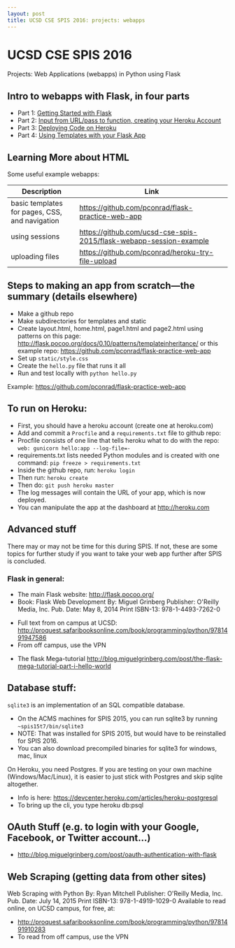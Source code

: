 ```yaml
---
layout: post
title: UCSD CSE SPIS 2016: projects: webapps
---
```


# UCSD CSE SPIS 2016

Projects: Web Applications (webapps) in Python using Flask


## Intro to webapps with Flask, in four parts


* Part 1: [Getting Started with Flask](https://sites.google.com/a/eng.ucsd.edu/spis/home/AcademicProgram/foundations/week-3-resources/web-apps-intro-notes-week-3)
* Part 2: [Input from URL/pass to function, creating your Heroku Account](https://sites.google.com/a/eng.ucsd.edu/spis/home/AcademicProgram/foundations/week-3-resources/web-apps-intro-part-2)
* Part 3: [Deploying Code on Heroku](https://sites.google.com/a/eng.ucsd.edu/spis/home/AcademicProgram/foundations/week-3-resources/web-apps-intro-part-3)
* Part 4: [Using Templates with your Flask App](https://sites.google.com/a/eng.ucsd.edu/spis/home/AcademicProgram/foundations/week-3-resources/web-apps-intro-part-4)


## Learning More about HTML

Some useful example webapps:

| Description | Link |
|-------------|------|
| basic templates for pages, CSS, and navigation |  <https://github.com/pconrad/flask-practice-web-app> |
| using sessions |  <https://github.com/ucsd-cse-spis-2015/flask-webapp-session-example> |
| uploading files | <https://github.com/pconrad/heroku-try-file-upload> |

## Steps to making an app from scratch—the summary (details elsewhere)
* Make a github repo
* Make subdirectories for templates and static
* Create layout.html, home.html, page1.html and page2.html using patterns on this page: <http://flask.pocoo.org/docs/0.10/patterns/templateinheritance/> or this example repo: <https://github.com/pconrad/flask-practice-web-app>
* Set up `static/style.css`
* Create the `hello.py` file that runs it all
* Run and test locally with `python hello.py`

Example: <https://github.com/pconrad/flask-practice-web-app>

## To run on Heroku:

* First, you should have a heroku account (create one at heroku.com)
* Add and commit a `Procfile` and a `requirements.txt` file to github repo:
* Procfile consists of one line that tells heroku what to do with the repo: 
`web: gunicorn hello:app --log-file=-`
* requirements.txt lists needed Python modules and is created with one command:
`pip freeze > requirements.txt`
* Inside the github repo, run: `heroku login`
* Then run:  `heroku create`
* Then do: `git push heroku master`
* The log messages will contain the URL of your app, which is now deployed.
* You can manipulate the app at the dashboard at <http://heroku.com>

## Advanced stuff 

There may or may not be time for this during SPIS.  If not, these are some topics for further study if you want to take your web app further after SPIS is concluded.

### Flask in general:

* The main Flask website: <http://flask.pocoo.org/>
* Book: Flask Web Development By: Miguel Grinberg Publisher: O'Reilly Media, Inc. Pub. Date: May 8, 2014  Print ISBN-13: 978-1-4493-7262-0
 - Full text from on campus at UCSD: <http://proquest.safaribooksonline.com/book/programming/python/9781491947586>
 - From off campus, use the VPN
* The flask Mega-tutorial  http://blog.miguelgrinberg.com/post/the-flask-mega-tutorial-part-i-hello-world

## Database stuff:


`sqlite3` is an implementation of an SQL compatible database.
* On the ACMS machines for SPIS 2015, you can run sqlite3 by running `~spis15t7/bin/sqlite3`
* NOTE: That was installed for SPIS 2015, but would have to be reinstalled for SPIS 2016.
* You can also download precompiled binaries for sqlite3 for windows, mac, linux

On Heroku, you need Postgres.   If you are testing on your own machine (Windows/Mac/Linux), it is easier to just stick with Postgres and skip sqlite altogether.
* Info is here: <https://devcenter.heroku.com/articles/heroku-postgresql>
* To bring up the cli, you type heroku db:psql

## OAuth Stuff (e.g. to login with your Google, Facebook, or Twitter account...)

* <http://blog.miguelgrinberg.com/post/oauth-authentication-with-flask>

## Web Scraping (getting data from other sites)

Web Scraping with Python By: Ryan Mitchell Publisher: O'Reilly Media, Inc. Pub. Date: July 14, 2015 Print ISBN-13: 978-1-4919-1029-0
Available to read online, on UCSD campus, for free, at:
* <http://proquest.safaribooksonline.com/book/programming/python/9781491910283>
* To read from off campus, use the VPN
